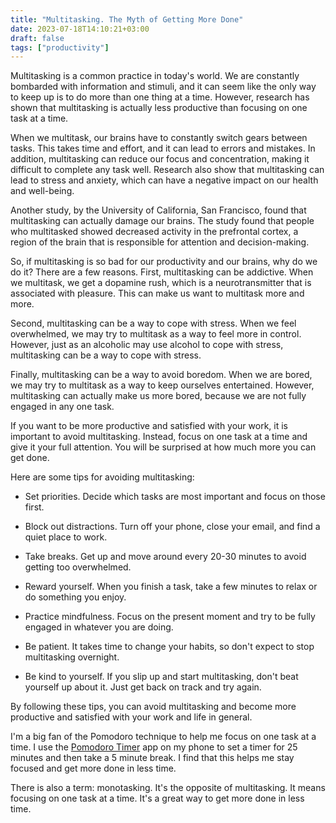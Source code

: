 ```yaml
---
title: "Multitasking. The Myth of Getting More Done"
date: 2023-07-18T14:10:21+03:00
draft: false
tags: ["productivity"]
---
```


Multitasking is a common practice in today's world. We are constantly bombarded with information and stimuli, and it can seem like the only way to keep up is to do more than one thing at a time. However, research has shown that multitasking is actually less productive than focusing on one task at a time.

When we multitask, our brains have to constantly switch gears between tasks. This takes time and effort, and it can lead to errors and mistakes. In addition, multitasking can reduce our focus and concentration, making it difficult to complete any task well. Research also show that multitasking can lead to stress and anxiety, which can have a negative impact on our health and well-being.

Another study, by the University of California, San Francisco, found that multitasking can actually damage our brains. The study found that people who multitasked showed decreased activity in the prefrontal cortex, a region of the brain that is responsible for attention and decision-making.

So, if multitasking is so bad for our productivity and our brains, why do we do it? There are a few reasons. First, multitasking can be addictive. When we multitask, we get a dopamine rush, which is a neurotransmitter that is associated with pleasure. This can make us want to multitask more and more.

Second, multitasking can be a way to cope with stress. When we feel overwhelmed, we may try to multitask as a way to feel more in control. However, just as an alcoholic may use alcohol to cope with stress, multitasking can be a way to cope with stress.

Finally, multitasking can be a way to avoid boredom. When we are bored, we may try to multitask as a way to keep ourselves entertained. However, multitasking can actually make us more bored, because we are not fully engaged in any one task.

If you want to be more productive and satisfied with your work, it is important to avoid multitasking. Instead, focus on one task at a time and give it your full attention. You will be surprised at how much more you can get done.

Here are some tips for avoiding multitasking:

* Set priorities. Decide which tasks are most important and focus on those first.

* Block out distractions. Turn off your phone, close your email, and find a quiet place to work.

* Take breaks. Get up and move around every 20-30 minutes to avoid getting too overwhelmed.

* Reward yourself. When you finish a task, take a few minutes to relax or do something you enjoy.

* Practice mindfulness. Focus on the present moment and try to be fully engaged in whatever you are doing.

* Be patient. It takes time to change your habits, so don't expect to stop multitasking overnight.

* Be kind to yourself. If you slip up and start multitasking, don't beat yourself up about it. Just get back on track and try again.

By following these tips, you can avoid multitasking and become more productive and satisfied with your work and life in general. 

I'm a big fan of the Pomodoro technique to help me focus on one task at a time. I use the [Pomodoro Timer](https://pomofocus.io/) app on my phone to set a timer for 25 minutes and then take a 5 minute break. I find that this helps me stay focused and get more done in less time.

There is also a term: monotasking. It's the opposite of multitasking. It means focusing on one task at a time. It's a great way to get more done in less time.
